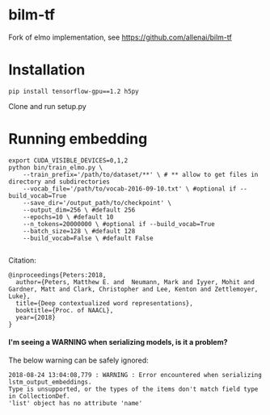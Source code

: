 # bilm-tf
Fork of elmo implementation, see https://github.com/allenai/bilm-tf

# Installation
```
pip install tensorflow-gpu==1.2 h5py
```
Clone and run setup.py

# Running embedding
```
export CUDA_VISIBLE_DEVICES=0,1,2
python bin/train_elmo.py \
    --train_prefix='/path/to/dataset/**' \ # ** allow to get files in directory and subdirectories
    --vocab_file='/path/to/vocab-2016-09-10.txt' \ #optional if --build_vocab=True
    --save_dir='/output_path/to/checkpoint' \
    --output_dim=256 \ #default 256
    --epochs=10 \ #default 10
    --n_tokens=20000000 \ #optional if --build_vocab=True 
    --batch_size=128 \ #default 128
    --build_vocab=False \ #default False
    
```

Citation:

```
@inproceedings{Peters:2018,
  author={Peters, Matthew E. and  Neumann, Mark and Iyyer, Mohit and Gardner, Matt and Clark, Christopher and Lee, Kenton and Zettlemoyer, Luke},
  title={Deep contextualized word representations},
  booktitle={Proc. of NAACL},
  year={2018}
}
```


#### I'm seeing a WARNING when serializing models, is it a problem?
The below warning can be safely ignored:
```
2018-08-24 13:04:08,779 : WARNING : Error encountered when serializing lstm_output_embeddings.
Type is unsupported, or the types of the items don't match field type in CollectionDef.
'list' object has no attribute 'name'
```
